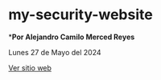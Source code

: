 # my-security-website

***Por Alejandro Camilo Merced Reyes**

Lunes 27 de Mayo del 2024

<a href="https://ale15312.github.io/my-security-website/" target="_blank">Ver sitio web </a>